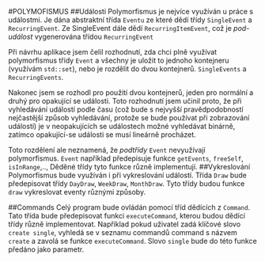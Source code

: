 #POLYMOFISMUS
##Události
Polymorfismus je nejvíce využíván u práce s událostmi. Je dána abstraktní třída `Eventu` ze které dědí třídy `SingleEvent` a `RecurringEvent`. Ze SingleEvent dále dědí `RecurringItemEvent`, což je _pod-událost_ vygenerována třídou `RecurringEvent`

Při návrhu aplikace jsem čelil rozhodnutí, zda chci  plně využívat polymorfismus třídy `Event` a všechny je uložit to jednoho kontejneru (využívám `std::set`), nebo je rozdělit do dvou kontejnerů. `SingleEvents` a `RecurringEvents`.

Nakonec jsem se rozhodl pro použití dvou kontejnerů, jeden pro normální a druhý pro opakující se události. Toto rozhodnutí jsem učinil proto, že při vyhledávání událostí podle času (což bude s nejvyšší pravědpodobností nejčastější způsob vyhledávání, protože se bude používat při zobrazování událostí) je v neopakujících se událostech možné vyhledávat binárně, zatímco opakující-se události se musí lineárně procházet.

Toto rozdělení ale neznamená, že _podtřídy_ `Event` nevyužívají polymorfismus. `Event` například předepisuje funkce `getEvents`, `freeSelf`, `isInRange`,.., Děděné třídy tyto funkce různě implementují.
##Vykreslování
Polymorfismus bude využíván i při vykreslování událostí. Třída `Draw` bude předepisovat třídy `DayDraw`, `WeekDraw`, `MonthDraw`. Tyto třídy budou funkce `draw` vykreslovat eventy různými způsoby.

##Commands
Celý program bude ovládán pomocí tříd dědících z `Command`. Tato třída bude předepisovat funkci `executeCommand`, kterou budou dědící třídy různě implementovat. Například pokud uživatel zadá klíčové slovo `create single`, vyhledá se v seznamu commandů command s názvem `create` a zavolá se funkce `executeCommand`. Slovo `single` bude do této funkce předáno jako parametr.